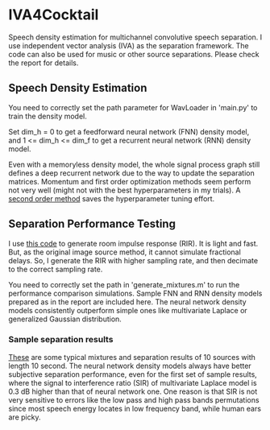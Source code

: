 # IVA4Cocktail

Speech density estimation for multichannel convolutive speech separation. I use independent vector analysis (IVA) as the separation framework. The code can also be used for music or other source separations. Please check the report for details.  

## Speech Density Estimation

You need to correctly set the path parameter for WavLoader in 'main.py' to train the density model. 

Set dim_h = 0 to get a feedforward neural network (FNN) density model, and 1 <= dim_h <= dim_f to get a recurrent neural network (RNN) density model.

Even with a memoryless density model, the whole signal process graph still defines a deep recurrent network due to the way to update the separation matrices. Momentum and first order optimization methods seem perform not very well (might not with the best hyperparameters in my trials). A [second order method](https://ieeexplore.ieee.org/document/7875097) saves the hyperparameter tuning effort. 

## Separation Performance Testing

I use [this code](https://www.mathworks.com/matlabcentral/fileexchange/5116-room-impulse-response-generator) to generate room impulse response (RIR). It is light and fast. But, as the original image source method, it cannot simulate fractional delays. So, I generate the RIR with higher sampling rate, and then decimate to the correct sampling rate. 

You need to correctly set the path in 'generate_mixtures.m' to run the performance comparison simulations. Sample FNN and RNN density models prepared as in the report are included here. The neural network density models consistently outperform simple ones like multivariate Laplace or generalized Gaussian distribution.

### Sample separation results

[These](https://drive.google.com/file/d/18xrjgKNbWOnl0t_w0XnsB0zOr4EOWpX-/view?usp=sharing) are some typical mixtures and separation results of 10 sources with length 10 second. The neural network density models always have better subjective separation performance, even for the first set of sample results, where the signal to interference ratio (SIR) of multivariate Laplace model is 0.3 dB higher than that of neural network one. One reason is that SIR is not very sensitive to errors like the low pass and high pass bands permutations since most speech energy locates in low frequency band, while human ears are picky.
